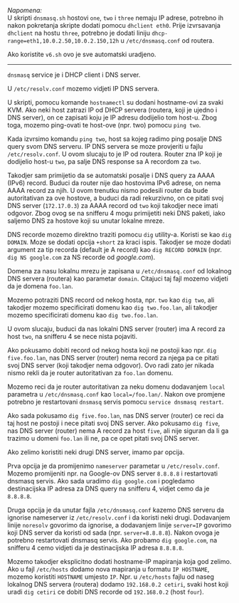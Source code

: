 *Napomena:* \
U skripti `dnsmasq.sh` hostovi `one`, `two` i `three` nemaju IP adrese,
potrebno ih nakon pokretanja skripte dodati pomocu `dhclient eth0`.
Prije izvrsavanja `dhclient` na hostu `three`, potrebno je dodati liniju
`dhcp-range=eth1,10.0.2.50,10.0.2.150,12h` u `/etc/dnsmasq.conf` od routera.

Ako koristite `v6.sh` ovo je sve automatski uradjeno.

---

`dnsmasq` service je i DHCP client i DNS server.

U `/etc/resolv.conf` mozemo vidjeti IP DNS servera.

U skripti, pomocu komande `hostnamectl` su dodani hostname-ovi za svaki KVM.
Ako neki host zatrazi IP od DHCP servera (routera, koji je ujedno i DNS server),
on ce zapisati koju je IP adresu dodijelio tom host-u.
Zbog toga, mozemo ping-ovati te host-ove (npr. two) pomocu `ping two`.

Kada izvrsimo komandu `ping two`, host sa kojeg radimo ping posalje DNS query svom DNS serveru. IP DNS servera se moze provjeriti u fajlu `/etc/resolv.conf`. U ovom slucaju to je IP od routera. Router zna IP koji je dodijelio host-u `two`, pa salje DNS response sa A recordom za `two`.

Takodjer sam primijetio da se automatski posalje i DNS query za AAAA (IPv6) record.
Buduci da router nije dao hostovima IPv6 adrese, on nema AAAA record za njih.
U ovom trenutku nismo podesili router da bude autoritativan za ove hostove,
a buduci da radi rekurzivno, on ce pitati svoj DNS server (`172.17.0.3`) za AAAA record od `two` koji takodjer nece imati odgovor.
Zbog ovog se na snifferu 4 mogu primijetiti neki DNS paketi, iako saljemo DNS za hostove koji su unutar lokalne mreze.

DNS recorde mozemo direktno traziti pomocu `dig` utility-a.
Koristi se kao `dig DOMAIN`.
Moze se dodati opcija `+short` za kraci ispis.
Takodjer se moze dodati argument za tip recorda (default je A record) kao `dig RECORD DOMAIN` (npr. `dig NS google.com` za NS recorde od *google.com*).

Domena za nasu lokalnu mrezu je zapisana u `/etc/dnsmasq.conf` od lokalnog DNS servera (routera) kao parametar `domain`.
Citajuci taj fajl mozemo vidjeti da je domena `foo.lan`.

Mozemo potraziti DNS record od nekog hosta, npr. `two` kao `dig two`, ali takodjer mozemo specificirati domenu kao `dig two.foo.lan`, 
ali takodjer mozemo specificirati domenu kao `dig two.foo.lan`.

U ovom slucaju, buduci da nas lokalni DNS server (router) ima A record za host `two`,
na snifferu 4 se nece nista pojaviti.

Ako pokusamo dobiti record od nekog hosta koji ne postoji kao npr. `dig five.foo.lan`,
nas DNS server (router) nema record za njega pa ce pitati svoj DNS server (koji takodjer nema odgovor).
Ovo radi zato jer nikada nismo rekli da je router autoritativan za `foo.lan` domenu.

Mozemo reci da je router autoritativan za neku domenu dodavanjem `local` parametra u `/etc/dnsmasq.conf` kao `local=/foo.lan/`.
Nakon ove promjene potrebno je restartovani `dnsmasq` servis pomocu `service dnsmasq restart`.

Ako sada pokusamo `dig five.foo.lan`, nas DNS server (router) ce reci da taj host ne postoji i nece pitati svoj DNS server.
Ako pokusamo `dig five`, nas DNS server (router) nema A record za host `five`,
ali nije siguran da li ga trazimo u domeni `foo.lan` ili ne, pa ce opet pitati svoj DNS server.

Ako zelimo koristiti neki drugi DNS server, imamo par opcija.

Prva opcija je da promijenimo `nameserver` parametar u `/etc/resolv.conf`.
Mozemo promijeniti npr. na Google-ov DNS server `8.8.8.8` i restartovati dnsmasq servis.
Ako sada uradimo `dig google.com` i pogledamo destinacijska IP adresa za DNS query na snifferu 4, vidjet cemo da je `8.8.8.8`.

Druga opcija je da unutar fajla `/etc/dnsmasq.conf` kazemo DNS serveru da ignorise nameserver iz `/etc/resolv.conf` i da koristi neki drugi.
Dodavanjem linije `noresolv` govorimo da ignorise, a dodavanjem linije `server=IP` govorimo koji DNS server da koristi od sada (npr. `server=8.8.8.8`).
Nakon ovoga je potrebno restartovati dnsmasq servis.
Ako probamo `dig google.com`, na snifferu 4 cemo vidjeti da je destinacijska IP adresa `8.8.8.8`.

Mozemo takodjer eksplicitno dodati hostname-IP mapiranja koja god zelimo.
Ako u fajl `/etc/hosts` dodamo nova mapiranja u formatu `IP HOSTNAME`,
mozemo koristiti `HOSTNAME` umjesto `IP`.
Npr. u `/etc/hosts` fajlu od naseg lokalnog DNS servera (routera) dodamo
`192.168.0.2 cetiri`, svaki host koji uradi `dig cetiri` ce dobiti DNS recorde od `192.168.0.2` (host `four`).
